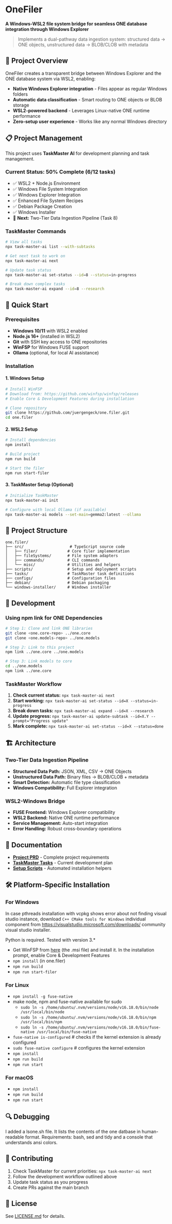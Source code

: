 # OneFiler

**A Windows-WSL2 file system bridge for seamless ONE database integration through Windows Explorer**

> Implements a dual-pathway data ingestion system: structured data → ONE objects, unstructured data → BLOB/CLOB with metadata

## 🎯 Project Overview

OneFiler creates a transparent bridge between Windows Explorer and the ONE database system via WSL2, enabling:

- **Native Windows Explorer integration** - Files appear as regular Windows folders
- **Automatic data classification** - Smart routing to ONE objects or BLOB storage  
- **WSL2-powered backend** - Leverages Linux-native ONE runtime performance
- **Zero-setup user experience** - Works like any normal Windows directory

## 📋 Project Management

This project uses **TaskMaster AI** for development planning and task management.

### Current Status: **50% Complete** (6/12 tasks)
- ✅ WSL2 + Node.js Environment  
- ✅ Windows File System Integration
- ✅ Windows Explorer Integration  
- ✅ Enhanced File System Recipes
- ✅ Debian Package Creation
- ✅ Windows Installer
- 🔄 **Next:** Two-Tier Data Ingestion Pipeline (Task 8)

### TaskMaster Commands
```bash
# View all tasks
npx task-master-ai list --with-subtasks

# Get next task to work on  
npx task-master-ai next

# Update task status
npx task-master-ai set-status --id=8 --status=in-progress

# Break down complex tasks
npx task-master-ai expand --id=8 --research
```

## 🚀 Quick Start

### Prerequisites
- **Windows 10/11** with WSL2 enabled
- **Node.js 16+** (installed in WSL2)
- **Git** with SSH key access to ONE repositories
- **WinFSP** for Windows FUSE support
- **Ollama** (optional, for local AI assistance)

### Installation

#### 1. Windows Setup
```bash
# Install WinFSP
# Download from: https://github.com/winfsp/winfsp/releases
# Enable Core & Development Features during installation

# Clone repository
git clone https://github.com/juergengeck/one.filer.git
cd one.filer
```

#### 2. WSL2 Setup  
```bash
# Install dependencies
npm install

# Build project
npm run build

# Start the filer
npm run start-filer
```

#### 3. TaskMaster Setup (Optional)
```bash
# Initialize TaskMaster
npx task-master-ai init

# Configure with local Ollama (if available)
npx task-master-ai models --set-main=gemma2:latest --ollama
```

## 📁 Project Structure

```
one.filer/
├── src/                    # TypeScript source code
│   ├── filer/             # Core filer implementation  
│   ├── fileSystems/       # File system adapters
│   ├── commands/          # CLI commands
│   └── misc/              # Utilities and helpers
├── scripts/               # Setup and deployment scripts
├── tasks/                 # TaskMaster task definitions
├── configs/               # Configuration files
├── debian/                # Debian packaging
└── windows-installer/     # Windows installer
```

## 🔧 Development

### Using npm link for ONE Dependencies
```bash
# Step 1: Clone and link ONE libraries
git clone <one.core-repo> ../one.core
git clone <one.models-repo> ../one.models

# Step 2: Link to this project
npm link ../one.core ../one.models

# Step 3: Link models to core
cd ../one.models  
npm link ../one.core
```

### TaskMaster Workflow
1. **Check current status:** `npx task-master-ai next`
2. **Start working:** `npx task-master-ai set-status --id=X --status=in-progress`
3. **Break down tasks:** `npx task-master-ai expand --id=X --research`
4. **Update progress:** `npx task-master-ai update-subtask --id=X.Y --prompt="Progress update"`
5. **Mark complete:** `npx task-master-ai set-status --id=X --status=done`

## 🏗️ Architecture

### Two-Tier Data Ingestion Pipeline
- **Structured Data Path:** JSON, XML, CSV → ONE Objects
- **Unstructured Data Path:** Binary files → BLOB/CLOB + metadata
- **Smart Detection:** Automatic file type classification  
- **Windows Compatibility:** Full Explorer integration

### WSL2-Windows Bridge
- **FUSE Frontend:** Windows Explorer compatibility
- **WSL2 Backend:** Native ONE runtime performance  
- **Service Management:** Auto-start integration
- **Error Handling:** Robust cross-boundary operations

## 📖 Documentation

- **[Project PRD](scripts/prd.txt)** - Complete project requirements
- **[TaskMaster Tasks](tasks/)** - Current development plan
- **[Setup Scripts](scripts/)** - Automated installation helpers

## 🛠️ Platform-Specific Installation

### For Windows
In case pthreads installation with vcpkg shows error about not finding visual studio instance, download `C++ CMake tools for Windows` individual component from https://visualstudio.microsoft.com/downloads/ community visual studio installer.

Python is required. Tested with version 3.*

- Get WinFSP from [here](https://github.com/winfsp/winfsp/releases/tag/v1.8) (the .msi file) and 
  install it. In the installation prompt, enable Core & Development Features
- `npm install` (in one.filer)
- `npm run build`
- `npm run start-filer`

### For Linux
- `npm install -g fuse-native`
- make node, npm and fuse-native available for sudo
    - `sudo ln -s /home/ubuntu/.nvm/versions/node/v16.18.0/bin/node /usr/local/bin/node`
    - `sudo ln -s /home/ubuntu/.nvm/versions/node/v16.18.0/bin/npm /usr/local/bin/npm`
    - `sudo ln -s /home/ubuntu/.nvm/versions/node/v16.18.0/bin/fuse-native /usr/local/bin/fuse-native`
- `fuse-native is-configured` # checks if the kernel extension is already configured
- `sudo fuse-native configure` # configures the kernel extension
- `npm install`
- `npm run build`
- `npm run start`

### For macOS
- `npm install`
- `npm run build`
- `npm run start`

## 🔍 Debugging

I added a lsone.sh file. It lists the contents of the one datbase in human-readable format.
Requirements: bash, sed and tidy and a console that understands ansi colors.

## 🤝 Contributing

1. Check TaskMaster for current priorities: `npx task-master-ai next`
2. Follow the development workflow outlined above
3. Update task status as you progress
4. Create PRs against the main branch

## 📄 License

See [LICENSE.md](LICENSE.md) for details.
